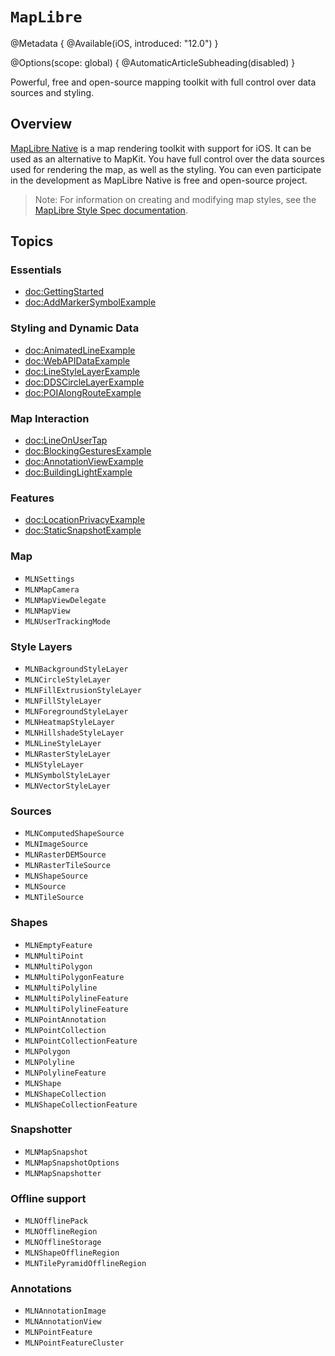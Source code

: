 # ``MapLibre``

@Metadata {
    @Available(iOS, introduced: "12.0")
}

@Options(scope: global) {
  @AutomaticArticleSubheading(disabled)
}

Powerful, free and open-source mapping toolkit with full control over data sources and styling.

## Overview

[MapLibre Native](https://github.com/maplibre/maplibre-native) is a map rendering toolkit with support for iOS. It can be used as an alternative to MapKit. You have full control over the data sources used for rendering the map, as well as the styling. You can even participate in the development as MapLibre Native is free and open-source project.
> Note: For information on creating and modifying map styles, see the [MapLibre Style Spec documentation](https://maplibre.org/maplibre-style-spec/).

## Topics

### Essentials

- <doc:GettingStarted>
- <doc:AddMarkerSymbolExample>

### Styling and Dynamic Data

- <doc:AnimatedLineExample>
- <doc:WebAPIDataExample>
- <doc:LineStyleLayerExample>
- <doc:DDSCircleLayerExample>
- <doc:POIAlongRouteExample>

### Map Interaction

- <doc:LineOnUserTap>
- <doc:BlockingGesturesExample>
- <doc:AnnotationViewExample>
- <doc:BuildingLightExample>

### Features

- <doc:LocationPrivacyExample>
- <doc:StaticSnapshotExample>

### Map

- ``MLNSettings``
- ``MLNMapCamera``
- ``MLNMapViewDelegate``
- ``MLNMapView``
- ``MLNUserTrackingMode``

### Style Layers

- ``MLNBackgroundStyleLayer``
- ``MLNCircleStyleLayer``
- ``MLNFillExtrusionStyleLayer``
- ``MLNFillStyleLayer``
- ``MLNForegroundStyleLayer``
- ``MLNHeatmapStyleLayer``
- ``MLNHillshadeStyleLayer``
- ``MLNLineStyleLayer``
- ``MLNRasterStyleLayer``
- ``MLNStyleLayer``
- ``MLNSymbolStyleLayer``
- ``MLNVectorStyleLayer``

### Sources

- ``MLNComputedShapeSource``
- ``MLNImageSource``
- ``MLNRasterDEMSource``
- ``MLNRasterTileSource``
- ``MLNShapeSource``
- ``MLNSource``
- ``MLNTileSource``

### Shapes

- ``MLNEmptyFeature``
- ``MLNMultiPoint``
- ``MLNMultiPolygon``
- ``MLNMultiPolygonFeature``
- ``MLNMultiPolyline``
- ``MLNMultiPolylineFeature``
- ``MLNMultiPolylineFeature``
- ``MLNPointAnnotation``
- ``MLNPointCollection``
- ``MLNPointCollectionFeature``
- ``MLNPolygon``
- ``MLNPolyline``
- ``MLNPolylineFeature``
- ``MLNShape``
- ``MLNShapeCollection``
- ``MLNShapeCollectionFeature``

### Snapshotter

- ``MLNMapSnapshot``
- ``MLNMapSnapshotOptions``
- ``MLNMapSnapshotter``

### Offline support

- ``MLNOfflinePack``
- ``MLNOfflineRegion``
- ``MLNOfflineStorage``
- ``MLNShapeOfflineRegion``
- ``MLNTilePyramidOfflineRegion``

### Annotations

- ``MLNAnnotationImage``
- ``MLNAnnotationView``
- ``MLNPointFeature``
- ``MLNPointFeatureCluster``
